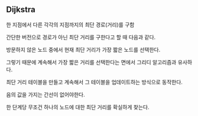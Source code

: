 ## Dijkstra

한 지점에서 다른 각각의 지점까지의 최단 경로(거리)를 구함

간단한 버전으로 경로가 아닌 최단 거리를 구한다고 할 때 다음과 같다. 

방문하지 않은 노드 중에서 현재 최단 거리가 가장 짧은 노드를 선택한다.

그렇기 때문에 계속해서 가장 짧은 거리를 선택한다는 면에서 그리디 알고리즘과 유사하다. 

최단 거리 테이블을 만들고 계속해서 그 테이블을 업데이트하는 방식으로 동작한다.

음의 값을 가지는 간선이 없어야한다.

한 단계당 무조건 하나의 노드에 대한 최단 거리를 확실하게 찾는다.

